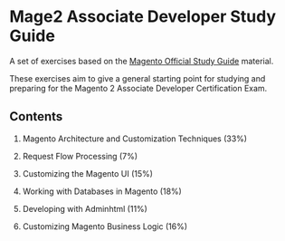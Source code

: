 # Mage2 Associate Developer Study Guide

A set of exercises based on the [Magento Official Study Guide](https://magento-u.magento.com/magento-u/downloads/M2%20Cert%20Assoc%20Dev%20Exam%20v2_3%20Study%20Gd.pdf) material.

These exercises aim to give a general starting point for studying and preparing for the Magento 2 Associate Developer Certification Exam.

## Contents

1. Magento Architecture and Customization Techniques (33%)
    
1. Request Flow Processing (7%)
    
1. Customizing the Magento UI (15%)

1. Working with Databases in Magento (18%)

1. Developing with Adminhtml (11%)

1. Customizing Magento Business Logic (16%)
